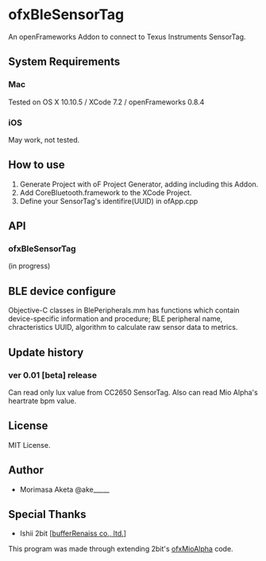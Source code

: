 # ofxBleSensorTag

An openFrameworks Addon to connect to Texus Instruments SensorTag.

## System Requirements

### Mac
  Tested on OS X 10.10.5 / XCode 7.2 / openFrameworks 0.8.4
### iOS
 May work, not tested.

## How to use

1. Generate Project with oF Project Generator, adding including this Addon.
2. Add CoreBluetooth.framework to the XCode Project.
3. Define your SensorTag's identifire(UUID) in ofApp.cpp

## API

### ofxBleSensorTag
(in progress)

## BLE device configure

Objective-C classes in BlePeripherals.mm has functions which contain device-specific information and procedure; BLE peripheral name, chracteristics UUID, algorithm to calculate raw sensor data to metrics.


## Update history

### ver 0.01 [beta] release

Can read only lux value from CC2650 SensorTag.
Also can read Mio Alpha's heartrate bpm value.

## License

MIT License.

## Author

* Morimasa Aketa @ake_____

## Special Thanks

* Ishii 2bit [[bufferRenaiss co., ltd.](http://buffer-renaiss.com)]

This program was made through extending 2bit's [ofxMioAlpha](https://github.com/2bbb/ofxMioAlpha) code.



